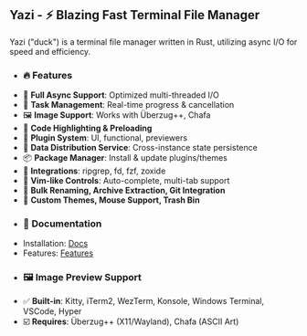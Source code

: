 ## Yazi - ⚡️ Blazing Fast Terminal File Manager

Yazi ("duck") is a terminal file manager written in Rust, utilizing async I/O for speed and efficiency.
- ### 🔥 Features
- 🚀 **Full Async Support**: Optimized multi-threaded I/O
- 💪 **Task Management**: Real-time progress & cancellation
- 🖼️ **Image Support**: Works with Überzug++, Chafa
- 🌟 **Code Highlighting & Preloading**
- 🔌 **Plugin System**: UI, functional, previewers
- 📡 **Data Distribution Service**: Cross-instance state persistence
- 📦 **Package Manager**: Install & update plugins/themes
- 🧰 **Integrations**: ripgrep, fd, fzf, zoxide
- 💫 **Vim-like Controls**: Auto-complete, multi-tab support
- 🔄 **Bulk Renaming, Archive Extraction, Git Integration**
- 🎨 **Custom Themes, Mouse Support, Trash Bin**
- ### 📜 Documentation
- Installation: [Docs](https://yazi-rs.github.io/docs/installation)
- Features: [Features](https://yazi-rs.github.io/features)
- ### 🖼️ Image Preview Support
- ✅ **Built-in**: Kitty, iTerm2, WezTerm, Konsole, Windows Terminal, VSCode, Hyper
- ☑️ **Requires**: Überzug++ (X11/Wayland), Chafa (ASCII Art)